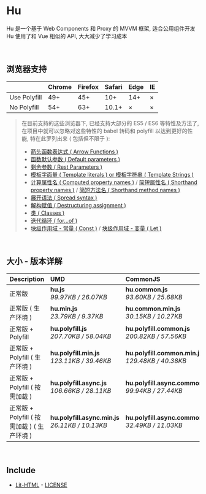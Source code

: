 # Hu
Hu 是一个基于 Web Components 和 Proxy 的 MVVM 框架, 适合公用组件开发<br>
Hu 使用了和 Vue 相似的 API, 大大减少了学习成本

<br>

## 浏览器支持

|              | Chrome | Firefox | Safari | Edge | IE |
| :-           | :-     | :-      | :-     | :-   | :- |
| Use Polyfill | 49+    | 45+     | 10+    | 14+  | ×  |
| No Polyfill  | 54+    | 63+     | 10.1+  | ×    | ×  |

> 在目前支持的这些浏览器下, 已经支持大部分的 ES5 / ES6 等特性及方法了,<br>
> 在项目中就可以忽略对这些特性的 babel 转码和 polyfill 以达到更好的性能, 特在此罗列出来 ( 包括但不限于 ): <br>
  > - [箭头函数表达式 ( Arrow Functions )](https://developer.mozilla.org/zh-CN/docs/Web/JavaScript/Reference/Functions/Arrow_functions)
  > - [函数默认参数 ( Default parameters )](https://developer.mozilla.org/zh-CN/docs/Web/JavaScript/Reference/Functions/Default_parameters)
  > - [剩余参数 ( Rest Parameters )](https://developer.mozilla.org/zh-CN/docs/Web/JavaScript/Reference/Functions/Rest_parameters)
  > - [模板字面量 ( Template literals ) or 模板字符串 ( Template Strings )](https://developer.mozilla.org/zh-CN/docs/Web/JavaScript/Reference/template_strings)
  > - [计算属性名 ( Computed property names )](https://developer.mozilla.org/zh-CN/docs/Web/JavaScript/Reference/Operators/Object_initializer#计算属性名) / [简短属性名 ( Shorthand property names )](https://developer.mozilla.org/zh-CN/docs/Web/JavaScript/Reference/Operators/Object_initializer#属性定义) / [简短方法名 ( Shorthand method names )](https://developer.mozilla.org/zh-CN/docs/Web/JavaScript/Reference/Operators/Object_initializer#方法定义)
  > - [展开语法 ( Spread syntax )](https://developer.mozilla.org/zh-CN/docs/Web/JavaScript/Reference/Operators/Spread_syntax)
  > - [解构赋值 ( Destructuring assignment )](https://developer.mozilla.org/zh-CN/docs/Web/JavaScript/Reference/Operators/Destructuring_assignment)
  > - [类 ( Classes )](https://developer.mozilla.org/zh-CN/docs/Web/JavaScript/Reference/Classes)
  > - [迭代循环 ( for...of )](https://developer.mozilla.org/zh-CN/docs/Web/JavaScript/Reference/Statements/for...of)
  > - [块级作用域 - 常量 ( Const )](https://developer.mozilla.org/zh-CN/docs/Web/JavaScript/Reference/Statements/const) / [块级作用域 - 变量 ( Let )](https://developer.mozilla.org/zh-CN/docs/Web/JavaScript/Reference/Statements/let)

<br>

## 大小 - 版本详解
| Description | UMD | CommonJS | ES Module |
| :- | :- | :- | :- |
| 正常版 | **hu.js**<br>*99.97KB / 26.07KB* | **hu.common.js**<br>*93.60KB / 25.68KB* | **hu.esm.js**<br>*93.58KB / 25.67KB* |
| 正常版 ( 生产环境 ) | **hu.min.js**<br>*23.79KB / 9.37KB* | **hu.common.min.js**<br>*30.15KB / 10.27KB* | **hu.esm.min.js**<br>*23.62KB / 9.30KB* |
| 正常版 + Polyfill | **hu.polyfill.js**<br>*207.70KB / 58.04KB* | **hu.polyfill.common.js**<br>*200.82KB / 57.56KB* | **hu.polyfill.esm.js**<br>*200.80KB / 57.54KB* |
| 正常版 + Polyfill ( 生产环境 ) | **hu.polyfill.min.js**<br>*123.11KB / 39.46KB* | **hu.polyfill.common.min.js**<br>*129.48KB / 40.38KB* | **hu.polyfill.esm.min.js**<br>*122.94KB / 39.39KB* |
| 正常版 + Polyfill ( 按需加载 ) | **hu.polyfill.async.js**<br>*106.66KB / 28.11KB* | **hu.polyfill.async.common.js**<br>*99.94KB / 27.44KB* | **hu.polyfill.async.esm.js**<br>*99.92KB / 27.42KB* |
| 正常版 + Polyfill ( 按需加载 ) ( 生产环境 ) | **hu.polyfill.async.min.js**<br>*26.11KB / 10.13KB* | **hu.polyfill.async.common.min.js**<br>*32.49KB / 11.03KB* | **hu.polyfill.async.esm.min.js**<br>*25.94KB / 10.05KB* |

<br>

## Include
  - [Lit-HTML](https://github.com/Polymer/lit-html) \- [LICENSE](https://github.com/Polymer/lit-html/blob/master/LICENSE)